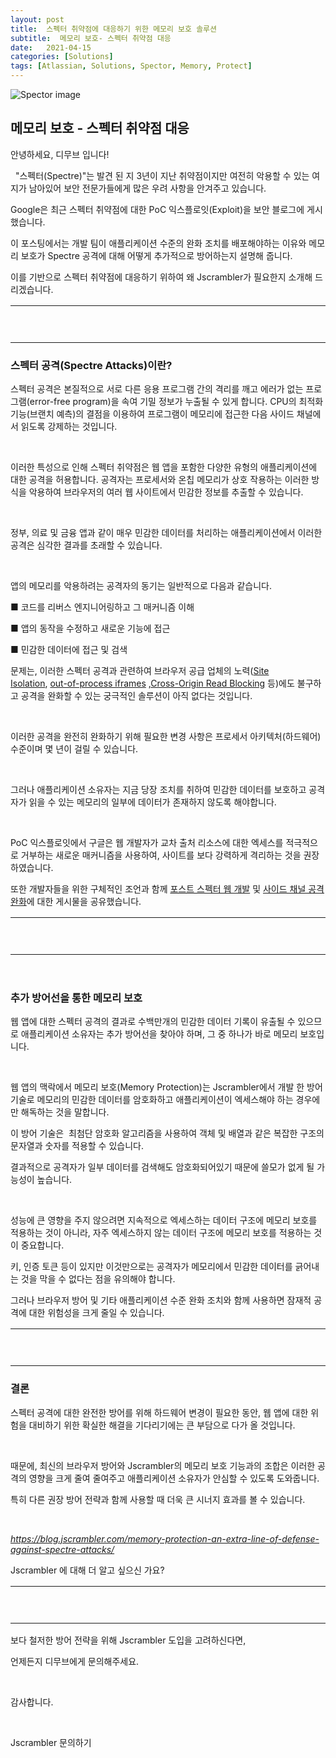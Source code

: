 ```yaml
---
layout: post
title:  스펙터 취약점에 대응하기 위한 메모리 보호 솔루션
subtitle:  메모리 보호- 스펙터 취약점 대응
date:   2021-04-15
categories: [Solutions]
tags: [Atlassian, Solutions, Spector, Memory, Protect]
---
```


![Spector image](https://d15k2d11r6t6rl.cloudfront.net/public/users/Integrators/208d7955-33b5-4ad5-b739-82f8ce94ecac/8a9982ff7519604f01751c35c4ac0507/%E1%84%89%E1%85%B3%E1%84%8F%E1%85%B3%E1%84%85%E1%85%B5%E1%86%AB%E1%84%89%E1%85%A3%E1%86%BA%202021-04-15%20%E1%84%8B%E1%85%A9%E1%84%92%E1%85%AE%202.10.54.png)

## 메모리 보호 - 스펙터 취약점 대응

안녕하세요, 디무브 입니다!

 
"스펙터(Spectre)"는 발견 된 지 3년이 지난 취약점이지만 여전히 악용할 수 있는 여지가 남아있어 보안 전문가들에게 많은 우려 사항을 안겨주고 있습니다.



Google은 최근 스펙터 취약점에 대한 PoC 익스플로잇(Exploit)을 보안 블로그에 게시했습니다. 



이 포스팅에서는 개발 팀이 애플리케이션 수준의 완화 조치를 배포해야하는 이유와 메모리 보호가 Spectre 공격에 대해 어떻게 추가적으로 방어하는지 설명해 줍니다. 



이를 기반으로 스펙터 취약점에 대응하기 위하여 왜 Jscrambler가 필요한지 소개해 드리겠습니다. 



<table data-number-column="false"><colgroup><col style="width: 679px;"></colgroup><tbody><tr><td rowspan="1" colspan="1" colorname="" data-colwidth="680"><p data-renderer-start-pos="2041">&nbsp;</p></td></tr></tbody></table>

### 스펙터 공격(Spectre Attacks)이란?

스펙터 공격은 본질적으로 서로 다른 응용 프로그램 간의 격리를 깨고 에러가 없는 프로그램(error-free program)을 속여 기밀 정보가 누출될 수 있게 합니다. CPU의 최적화 기능(브랜치 예측)의 결점을 이용하여 프로그램이 메모리에 접근한 다음 사이드 채널에서 읽도록 강제하는 것입니다.

 

이러한 특성으로 인해 스펙터 취약점은 웹 앱을 포함한 다양한 유형의 애플리케이션에 대한 공격을 허용합니다. 공격자는 프로세서와 온칩 메모리가 상호 작용하는 이러한 방식을 악용하여 브라우저의 여러 웹 사이트에서 민감한 정보를 추출할 수 있습니다. 

 

정부, 의료 및 금융 앱과 같이 매우 민감한 데이터를 처리하는 애플리케이션에서 이러한 공격은 심각한 결과를 초래할 수 있습니다. 

 

앱의 메모리를 악용하려는 공격자의 동기는 일반적으로 다음과 같습니다. 


 ■ 코드를 리버스 엔지니어링하고 그 매커니즘 이해 


 ■ 앱의 동작을 수정하고 새로운 기능에 접근 


 ■ 민감한 데이터에 접근 및 검색


<p data-renderer-start-pos="913">문제는, 이러한 스펙터 공격과 관련하여 브라우저 공급 업체의 노력(<a class="sc-iyvyFf kJXhAi" href="https://www.chromium.org/Home/chromium-security/site-isolation" title="https://www.chromium.org/Home/chromium-security/site-isolation" data-renderer-mark="true">Site Isolation</a>,&nbsp;<a class="sc-iyvyFf kJXhAi" href="https://www.chromium.org/developers/design-documents/oop-iframes" title="https://www.chromium.org/developers/design-documents/oop-iframes" data-renderer-mark="true">out-of-process iframes</a>&nbsp;,<a class="sc-iyvyFf kJXhAi" href="https://www.chromium.org/Home/chromium-security/corb-for-developers" title="https://www.chromium.org/Home/chromium-security/corb-for-developers" data-renderer-mark="true">Cross-Origin Read Blocking</a>&nbsp;등)에도 불구하고 공격을 완화할 수 있는 궁극적인 솔루션이 아직 없다는 것입니다.&nbsp;</p> 

이러한 공격을 완전히 완화하기 위해 필요한 변경 사항은 프로세서 아키텍처(하드웨어) 수준이며 몇 년이 걸릴 수 있습니다. 

 

그러나 애플리케이션 소유자는 지금 당장 조치를 취하여 민감한 데이터를 보호하고 공격자가 읽을 수 있는 메모리의 일부에 데이터가 존재하지 않도록 해야합니다. 

 

PoC 익스플로잇에서 구글은 웹 개발자가 교차 출처 리소스에 대한 엑세스를 적극적으로 거부하는 새로운 매커니즘을 사용하여, 사이트를 보다 강력하게 격리하는 것을 권장하였습니다.

<p data-renderer-start-pos="1330">또한 개발자들을 위한 구체적인 조언과 함께&nbsp;<a class="sc-iyvyFf kJXhAi" href="https://w3c.github.io/webappsec-post-spectre-webdev/" title="https://w3c.github.io/webappsec-post-spectre-webdev/" data-renderer-mark="true">포스트 스펙터 웹 개발</a>&nbsp;및&nbsp;<a class="sc-iyvyFf kJXhAi" href="https://blog.chromium.org/2021/03/mitigating-side-channel-attacks.html" title="https://blog.chromium.org/2021/03/mitigating-side-channel-attacks.html" data-renderer-mark="true">사이드 채널 공격 완화</a>에 대한 게시물을 공유했습니다.&nbsp;</p>


<table data-number-column="false"><colgroup><col style="width: 679px;"></colgroup><tbody><tr><td rowspan="1" colspan="1" colorname="" data-colwidth="680"><p data-renderer-start-pos="2041">&nbsp;</p></td></tr></tbody></table>
 

### 추가 방어선을 통한 메모리 보호

웹 앱에 대한 스펙터 공격의 결과로 수백만개의 민감한 데이터 기록이 유출될 수 있으므로 애플리케이션 소유자는 추가 방어선을 찾아야 하며, 그 중 하나가 바로 메모리 보호입니다. 

 

웹 앱의 맥락에서 메모리 보호(Memory Protection)는 Jscrambler에서 개발 한 방어 기술로 메모리의 민감한 데이터를 암호화하고 애플리케이션이 엑세스해야 하는 경우에만 해독하는 것을 말합니다. 

이 방어 기술은  최첨단 암호화 알고리즘을 사용하여 객체 및 배열과 같은 복잡한 구조의 문자열과 숫자를 적용할 수 있습니다.

결과적으로 공격자가 일부 데이터를 검색해도 암호화되어있기 때문에 쓸모가 없게 될 가능성이 높습니다.

 

성능에 큰 영향을 주지 않으려면 지속적으로 엑세스하는 데이터 구조에 메모리 보호를 적용하는 것이 아니라, 자주 엑세스하지 않는 데이터 구조에 메모리 보호를 적용하는 것이 중요합니다.

키, 인증 토큰 등이 있지만 이것만으로는 공격자가 메모리에서 민감한 데이터를 긁어내는 것을 막을 수 없다는 점을 유의해야 합니다. 

그러나 브라우저 방어 및 기타 애플리케이션 수준 완화 조치와 함께 사용하면 잠재적 공격에 대한 위험성을 크게 줄일 수 있습니다. 

<table data-number-column="false"><colgroup><col style="width: 679px;"></colgroup><tbody><tr><td rowspan="1" colspan="1" colorname="" data-colwidth="680"><p data-renderer-start-pos="2041">&nbsp;</p></td></tr></tbody></table>

### 결론

스펙터 공격에 대한 완전한 방어를 위해 하드웨어 변경이 필요한 동안, 웹 앱에 대한 위험을 대비하기 위한 확실한 해결을 기다리기에는 큰 부담으로 다가 올 것입니다. 

 

때문에, 최신의 브라우저 방어와 Jscrambler의 메모리 보호 기능과의 조합은 이러한 공격의 영향을 크게 줄여 줄여주고 애플리케이션 소유자가 안심할 수 있도록 도와줍니다. 

특히 다른 권장 방어 전략과 함께 사용할 때 더욱 큰 시너지 효과를 볼 수 있습니다. 

 

<a class="sc-iyvyFf kJXhAi" href="https://blog.jscrambler.com/memory-protection-an-extra-line-of-defense-against-spectre-attacks/" title="https://blog.jscrambler.com/memory-protection-an-extra-line-of-defense-against-spectre-attacks/" data-renderer-mark="true"><em data-renderer-mark="true">https://blog.jscrambler.com/memory-protection-an-extra-line-of-defense-against-spectre-attacks/</em></a>


Jscrambler 에 대해 더 알고 싶으신 가요? 


<table data-number-column="false"><colgroup><col style="width: 679px;"></colgroup><tbody><tr><td rowspan="1" colspan="1" colorname="" data-colwidth="680"><p data-renderer-start-pos="2041">&nbsp;</p></td></tr></tbody></table>

보다 철저한 방어 전략을 위해 Jscrambler 도입을 고려하신다면,

언제든지 디무브에게 문의해주세요.

 

감사합니다. 

 

Jscrambler 문의하기
